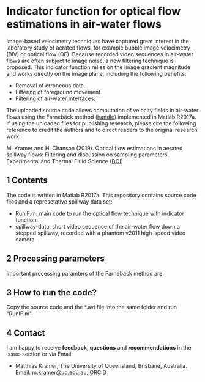 Indicator function for optical flow estimations in air-water flows
==================================================================

Image-based velocimetry techniques have captured great interest in the laboratory study of aerated flows, for example bubble image velocimetry (BIV) or optical flow (OF). Because recorded video sequences in air-water flows are often subject to image noise, a new filtering technique is proposed. This indicator function relies on the image gradient magnitude and works directly on the image plane, including the following benefits: 

- Removal of erroneous data.
- Filtering of foreground movement.
- Filtering of air-water interfaces.

The uploaded source code allows computation of velocity fields in air-water flows using the Farnebäck method  ([handle](https://www.ida.liu.se/ext/WITAS-ev/Computer_Vision_Technologies/PaperInfo/farneback02.html)) implemented in Matlab R2017a. If using the uploaded files for publishing research, please cite the following reference to credit the authors and to direct readers to the original research work:

M. Kramer and H. Chanson (2019). Optical flow estimations in aerated spillway flows: Filtering and discussion on
sampling parameters, Experimental and Thermal Fluid Science ([DOI](https://doi.org/10.1016/j.expthermflusci.2018.12.002))


1 Contents
----------
The code is written in Matlab R2017a. This repository contains source code files and a represetative spillway data set:
- RunIF.m: main code to run the optical flow technique with indicator function.
- spillway-data: short video sequence of the air-water flow down a stepped spillway, recorded with a phantom v2011 high-speed video camera.


2 Processing parameters
------------------------
Important processing paramters of the Farnebäck method are:

3 How to run the code?
----------------------
Copy the source code and the *.avi file into the same folder and run "RunIF.m".

4 Contact
----------
I am happy to receive **feedback**, **questions** and **recommendations** in the issue-section or via Email:

- Matthias Kramer, The University of Queensland, Brisbane, Australia. Email: m.kramer@uq.edu.au, [ORCID](https://orcid.org/0000-0001-5673-2751)

